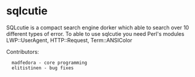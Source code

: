 sqlcutie
========

SQLcutie is a compact search engine dorker which able to search over 10 different types of error.
To able to use sqlcutie you need Perl's modules LWP::UserAgent, HTTP::Request, Term::ANSIColor

Contributors:

      madfedora - core programming
      elitistinen - bug fixes
